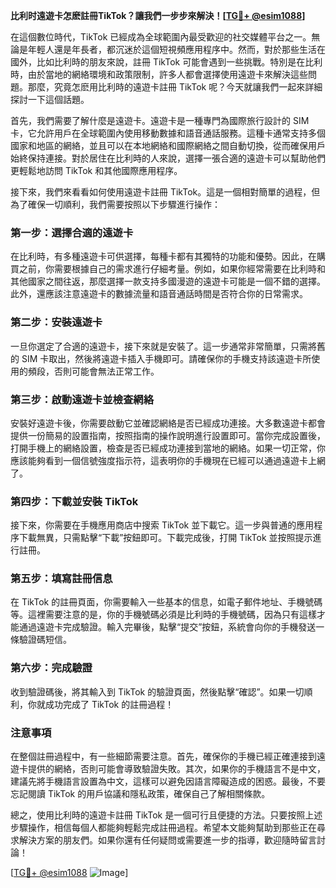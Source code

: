 **比利时遠遊卡怎麽註冊TikTok？讓我們一步步來解決！[[TG💪+ @esim1088](https://t.me/s/esim1088)]**

在這個數位時代，TikTok 已經成為全球範圍內最受歡迎的社交媒體平台之一。無論是年輕人還是年長者，都沉迷於這個短視頻應用程序中。然而，對於那些生活在國外，比如比利時的朋友來說，註冊 TikTok 可能會遇到一些挑戰。特別是在比利時，由於當地的網絡環境和政策限制，許多人都會選擇使用遠遊卡來解決這些問題。那麼，究竟怎麽用比利時的遠遊卡註冊 TikTok 呢？今天就讓我們一起來詳細探討一下這個話題。

首先，我們需要了解什麼是遠遊卡。遠遊卡是一種專門為國際旅行設計的 SIM 卡，它允許用戶在全球範圍內使用移動數據和語音通話服務。這種卡通常支持多個國家和地區的網絡，並且可以在本地網絡和國際網絡之間自動切換，從而確保用戶始終保持連接。對於居住在比利時的人來說，選擇一張合適的遠遊卡可以幫助他們更輕鬆地訪問 TikTok 和其他國際應用程序。

接下來，我們來看看如何使用遠遊卡註冊 TikTok。這是一個相對簡單的過程，但為了確保一切順利，我們需要按照以下步驟進行操作：

### 第一步：選擇合適的遠遊卡

在比利時，有多種遠遊卡可供選擇，每種卡都有其獨特的功能和優勢。因此，在購買之前，你需要根據自己的需求進行仔細考量。例如，如果你經常需要在比利時和其他國家之間往返，那麼選擇一款支持多國漫遊的遠遊卡可能是一個不錯的選擇。此外，還應該注意遠遊卡的數據流量和語音通話時間是否符合你的日常需求。

### 第二步：安裝遠遊卡

一旦你選定了合適的遠遊卡，接下來就是安裝了。這一步通常非常簡單，只需將舊的 SIM 卡取出，然後將遠遊卡插入手機即可。請確保你的手機支持該遠遊卡所使用的頻段，否則可能會無法正常工作。

### 第三步：啟動遠遊卡並檢查網絡

安裝好遠遊卡後，你需要啟動它並確認網絡是否已經成功連接。大多數遠遊卡都會提供一份簡易的設置指南，按照指南的操作說明進行設置即可。當你完成設置後，打開手機上的網絡設置，檢查是否已經成功連接到當地的網絡。如果一切正常，你應該能夠看到一個信號強度指示符，這表明你的手機現在已經可以通過遠遊卡上網了。

### 第四步：下載並安裝 TikTok

接下來，你需要在手機應用商店中搜索 TikTok 並下載它。這一步與普通的應用程序下載無異，只需點擊“下載”按鈕即可。下載完成後，打開 TikTok 並按照提示進行註冊。

### 第五步：填寫註冊信息

在 TikTok 的註冊頁面，你需要輸入一些基本的信息，如電子郵件地址、手機號碼等。這裡需要注意的是，你的手機號碼必須是比利時的手機號碼，因為只有這樣才能通過遠遊卡完成驗證。輸入完畢後，點擊“提交”按鈕，系統會向你的手機發送一條驗證碼短信。

### 第六步：完成驗證

收到驗證碼後，將其輸入到 TikTok 的驗證頁面，然後點擊“確認”。如果一切順利，你就成功完成了 TikTok 的註冊過程！

### 注意事項

在整個註冊過程中，有一些細節需要注意。首先，確保你的手機已經正確連接到遠遊卡提供的網絡，否則可能會導致驗證失敗。其次，如果你的手機語言不是中文，建議先將手機語言設置為中文，這樣可以避免因語言障礙造成的困惑。最後，不要忘記閱讀 TikTok 的用戶協議和隱私政策，確保自己了解相關條款。

總之，使用比利時的遠遊卡註冊 TikTok 是一個可行且便捷的方法。只要按照上述步驟操作，相信每個人都能夠輕鬆完成註冊過程。希望本文能夠幫助到那些正在尋求解決方案的朋友們。如果你還有任何疑問或需要進一步的指導，歡迎隨時留言討論！

[[TG💪+ @esim1088](https://t.me/s/esim1088) ![Image](https://i.postimg.cc/4NQfJmqS/Snipaste-2025-05-13-00-14-12.png)]